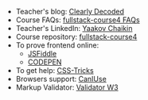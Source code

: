 * Teacher's blog: [Clearly Decoded](https://clearlydecoded.com/)
* Course FAQs: [fullstack-course4 FAQs](https://github.com/jhu-ep-coursera/fullstack-course4/blob/master/FAQ.md)
* Teacher's LinkedIn: [Yaakov Chaikin](https://www.linkedin.com/in/yaakovchaikin?challengeId=AQHwigeazp6G4wAAAXLwPcLD7qsfxmhD8IETHpIyrlFzZz_D6RUidCmklngkSKvucjaoGSPFFRZp_82ueoejqLJENb9RHydDzg&submissionId=5d36a656-4a12-1c16-8281-28556aa75d43)
* Course repository: [fullstack-course4](https://github.com/jhu-ep-coursera/fullstack-course4)
* To prove frontend online:
    * [JSFiddle](https://jsfiddle.net/)
    * [CODEPEN](https://codepen.io/)
* To get help: [CSS-Tricks](https://css-tricks.com/)
* Browsers support: [CanIUse](https://caniuse.com)
* Markup Validator: [Validator W3](https://validator.w3.org/)